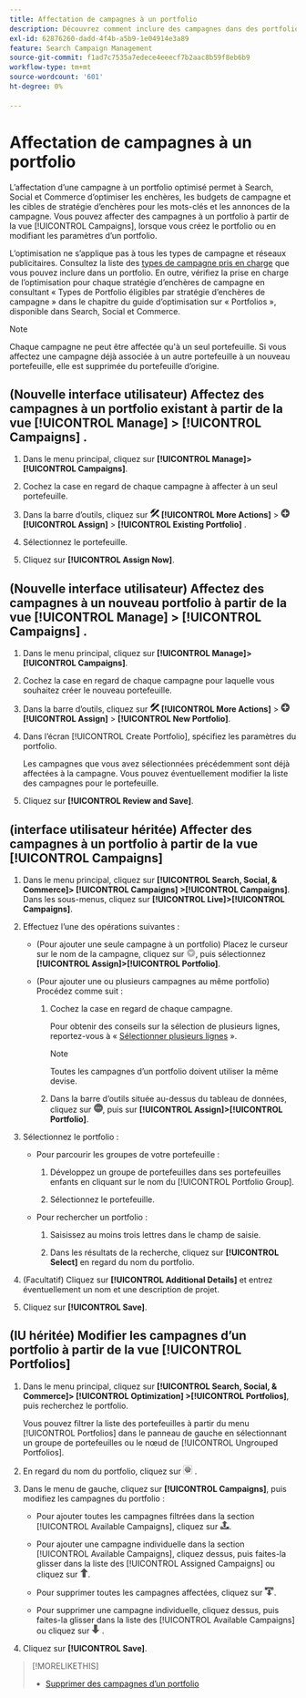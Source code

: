 ```yaml
---
title: Affectation de campagnes à un portfolio
description: Découvrez comment inclure des campagnes dans des portfolios à des fins d’optimisation.
exl-id: 62876260-dadd-4f4b-a5b9-1e04914e3a89
feature: Search Campaign Management
source-git-commit: f1ad7c7535a7edece4eeecf7b2aac8b59f8eb6b9
workflow-type: tm+mt
source-wordcount: '601'
ht-degree: 0%

---
```


# Affectation de campagnes à un portfolio

L’affectation d’une campagne à un portfolio optimisé permet à Search, Social et Commerce d’optimiser les enchères, les budgets de campagne et les cibles de stratégie d’enchères pour les mots-clés et les annonces de la campagne. Vous pouvez affecter des campagnes à un portfolio à partir de la vue [!UICONTROL Campaigns], lorsque vous créez le portfolio ou en modifiant les paramètres d’un portfolio.

L’optimisation ne s’applique pas à tous les types de campagne et réseaux publicitaires. Consultez la liste des [types de campagne pris en charge](/help/search-social-commerce/introduction/supported-inventory.md) que vous pouvez inclure dans un portfolio. En outre, vérifiez la prise en charge de l’optimisation pour chaque stratégie d’enchères de campagne en consultant « Types de Portfolio éligibles par stratégie d’enchères de campagne » dans le chapitre du guide d’optimisation sur « Portfolios », disponible dans Search, Social et Commerce.<!-- verify convention for referencing Optimization Guide here -->

>[!NOTE]
>
>Chaque campagne ne peut être affectée qu&#39;à un seul portefeuille. Si vous affectez une campagne déjà associée à un autre portefeuille à un nouveau portefeuille, elle est supprimée du portefeuille d’origine.

## (Nouvelle interface utilisateur) Affectez des campagnes à un portfolio existant à partir de la vue [!UICONTROL Manage] > [!UICONTROL Campaigns] .

1. Dans le menu principal, cliquez sur **[!UICONTROL Manage]>[!UICONTROL Campaigns]**.

1. Cochez la case en regard de chaque campagne à affecter à un seul portefeuille.

1. Dans la barre d’outils, cliquez sur ![Plus d’actions](/help/search-social-commerce/assets/more-actions.png "Plus d’actions") **[!UICONTROL More Actions]** > ![Affecter](/help/search-social-commerce/assets/assign.png "Affecter") **[!UICONTROL Assign]** > **[!UICONTROL Existing Portfolio]** .

1. Sélectionnez le portefeuille.

1. Cliquez sur **[!UICONTROL Assign Now]**.

## (Nouvelle interface utilisateur) Affectez des campagnes à un nouveau portfolio à partir de la vue [!UICONTROL Manage] > [!UICONTROL Campaigns] .

1. Dans le menu principal, cliquez sur **[!UICONTROL Manage]>[!UICONTROL Campaigns]**.

1. Cochez la case en regard de chaque campagne pour laquelle vous souhaitez créer le nouveau portefeuille.

1. Dans la barre d’outils, cliquez sur ![Plus d’actions](/help/search-social-commerce/assets/more-actions.png "Plus d’actions") **[!UICONTROL More Actions]** > ![Affecter](/help/search-social-commerce/assets/assign.png "Affecter") **[!UICONTROL Assign]** > **[!UICONTROL New Portfolio]**.

1. Dans l’écran [!UICONTROL Create Portfolio], spécifiez les paramètres du portfolio<!--[portfolio settings](/help/search-social-commerce/beta-ui/manage/portfolios/portfolio-settings.md)-->.

   Les campagnes que vous avez sélectionnées précédemment sont déjà affectées à la campagne. Vous pouvez éventuellement modifier la liste des campagnes pour le portefeuille.

1. Cliquez sur **[!UICONTROL Review and Save]**.

## (interface utilisateur héritée) Affecter des campagnes à un portfolio à partir de la vue [!UICONTROL Campaigns]

1. Dans le menu principal, cliquez sur **[!UICONTROL Search, Social, & Commerce]> [!UICONTROL Campaigns] >[!UICONTROL Campaigns]**. Dans les sous-menus, cliquez sur **[!UICONTROL Live]>[!UICONTROL Campaigns]**.

1. Effectuez l’une des opérations suivantes :

   * (Pour ajouter une seule campagne à un portfolio) Placez le curseur sur le nom de la campagne, cliquez sur ![Bouton de menu](/help/search-social-commerce/assets/arrow-dropdown-menu.png "Bouton de menu"), puis sélectionnez **[!UICONTROL Assign]>[!UICONTROL Portfolio]**.

   * (Pour ajouter une ou plusieurs campagnes au même portfolio) Procédez comme suit :

      1. Cochez la case en regard de chaque campagne.

         Pour obtenir des conseils sur la sélection de plusieurs lignes, reportez-vous à « [Sélectionner plusieurs lignes](/help/search-social-commerce/common-tasks/navigation-editing-selection/multiple-rows-select.md) ».

         >[!NOTE]
         >
         >Toutes les campagnes d’un portfolio doivent utiliser la même devise.

      1. Dans la barre d’outils située au-dessus du tableau de données, cliquez sur ![Plus](/help/search-social-commerce/assets/more.png "Plus"), puis sur **[!UICONTROL Assign]>[!UICONTROL Portfolio]**.

1. Sélectionnez le portfolio :

   * Pour parcourir les groupes de votre portefeuille :

      1. Développez un groupe de portefeuilles dans ses portefeuilles enfants en cliquant sur le nom du [!UICONTROL Portfolio Group].

      1. Sélectionnez le portefeuille.

   * Pour rechercher un portfolio :

      1. Saisissez au moins trois lettres dans le champ de saisie.

      1. Dans les résultats de la recherche, cliquez sur **[!UICONTROL Select]** en regard du nom du portfolio.

1. (Facultatif) Cliquez sur **[!UICONTROL Additional Details]** et entrez éventuellement un nom et une description de projet.

1. Cliquez sur **[!UICONTROL Save]**.

## (IU héritée) Modifier les campagnes d’un portfolio à partir de la vue [!UICONTROL Portfolios]

1. Dans le menu principal, cliquez sur **[!UICONTROL Search, Social, & Commerce]> [!UICONTROL Optimization] >[!UICONTROL Portfolios]**, puis recherchez le portfolio.

   Vous pouvez filtrer la liste des portefeuilles à partir du menu [!UICONTROL Portfolios] dans le panneau de gauche en sélectionnant un groupe de portefeuilles ou le nœud de [!UICONTROL Ungrouped Portfolios].

1. En regard du nom du portfolio, cliquez sur ![Bouton Afficher/modifier les paramètres](/help/search-social-commerce/assets/settings.png "Bouton Afficher/modifier les paramètres") .

1. Dans le menu de gauche, cliquez sur **[!UICONTROL Campaigns]**, puis modifiez les campagnes du portfolio :

   * Pour ajouter toutes les campagnes filtrées dans la section [!UICONTROL Available Campaigns], cliquez sur ![Affecter toutes les campagnes au portfolio](/help/search-social-commerce/assets/arrow-assign-all.png "Affecter toutes les campagnes au portfolio").

   * Pour ajouter une campagne individuelle dans la section [!UICONTROL Available Campaigns], cliquez dessus, puis faites-la glisser dans la liste des [!UICONTROL Assigned Campaigns] ou cliquez sur ![Affecter la campagne au portefeuille](/help/search-social-commerce/assets/arrow-assign.png "Affecter la campagne au portefeuille").

   * Pour supprimer toutes les campagnes affectées, cliquez sur ![Supprimer toutes les campagnes du portfolio](/help/search-social-commerce/assets/arrow-remove-all.png "Supprimer toutes les campagnes du portfolio").

   * Pour supprimer une campagne individuelle, cliquez dessus, puis faites-la glisser dans la liste des [!UICONTROL Available Campaigns] ou cliquez sur ![Supprimer la campagne du portfolio](/help/search-social-commerce/assets/arrow-remove.png "Supprimer la campagne du portfolio") .

1. Cliquez sur **[!UICONTROL Save]**.

>[!MORELIKETHIS]
>
>* [Supprimer des campagnes d’un portfolio](/help/search-social-commerce/campaign-management/campaign-remove-from-portfolio.md)
